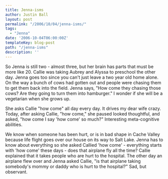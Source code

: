 ```yaml
---
title: Jenna-isms
author: Justin Ball
layout: post
permalink: "/2006/10/04/jenna-isms/"
tags:
  - "Jenna"
date: '2006-10-04T06:00:00Z'
templateKey: blog-post
path: "/jenna-isms"
description: ''
---
```


So Jenna is still two - almost three, but her brain has parts that must be more like 20. Callie was taking Aubrey and Alyssa to preschool the other day. Jenna goes too since you can't just leave a two year old home alone. On the way a bunch of cows had gotten out and people were chasing them to get them back into the field. Jenna says, "How come they chasing those cows? Are they going to turn them into hamburger." I wonder if she will be a vegetarian when she grows up.

She asks Callie "how come" all day every day. It drives my dear wife crazy. Today, after asking Callie, "how come," she paused looked thoughtful, and asked, "how come I say 'how come' so much?" Interesting meta-cognitive abilities.

We know when someone has been hurt, or is in bad shape in Cache Valley because life flight goes over our house on its way to Salt Lake. Jenna has to know about everything so she asked Callied 'how come' - everything starts with 'how come' these days - does that airplane fly all the time? Callie explained that it takes people who are hurt to the hospital. The other day an airplane flew over and Jenna asked Callie, "is that airplane taking somebody's mommy or daddy who is hurt to the hospital?" Sad, but observant.
